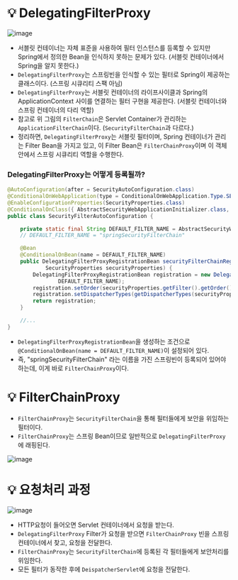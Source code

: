 # 💡 DelegatingFilterProxy
![image](https://github.com/shin-je-woo/TIL/assets/39439576/a5486f43-0bba-421c-b95b-5b438e3ce187)

- 서블릿 컨테이너는 자체 표준을 사용하여 필터 인스턴스를 등록할 수 있지만 Spring에서 정의한 Bean을 인식하지 못하는 문제가 있다. (서블릿 컨테이너에서 Spring을 알지 못한다.)
- `DelegatingFilterProxy`는 스프링빈을 인식할 수 있는 필터로 Spring이 제공하는 클래스이다. (스프링 시큐리티 스팩 아님)
- `DelegatingFilterProxy`는 서블릿 컨테이너의 라이프사이클과 Spring의 ApplicationContext 사이를 연결하는 필터 구현을 제공한다. (서블릿 컨테이너와 스프링 컨테이너의 다리 역할)
- 참고로 위 그림의 `FilterChain`은 Servlet Container가 관리하는 `ApplicationFilterChain`이다. (`SecurityFilterChain`과 다르다.)
- 정리하면, `DelegatingFilterProxy`는 서블릿 필터이며, Spring 컨테이너가 관리는 Filter Bean을 가지고 있고, 이 Filter Bean은 `FilterChainProxy`이며 이 객체안에서 스프링 시큐리티 역할을 수행한다.

### DelegatingFilterProxy는 어떻게 등록될까?
```java
@AutoConfiguration(after = SecurityAutoConfiguration.class)
@ConditionalOnWebApplication(type = ConditionalOnWebApplication.Type.SERVLET)
@EnableConfigurationProperties(SecurityProperties.class)
@ConditionalOnClass({ AbstractSecurityWebApplicationInitializer.class, SessionCreationPolicy.class })
public class SecurityFilterAutoConfiguration {

    private static final String DEFAULT_FILTER_NAME = AbstractSecurityWebApplicationInitializer.DEFAULT_FILTER_NAME;
    // DEFAULT_FILTER_NAME = "springSecurityFilterChain"

    @Bean
    @ConditionalOnBean(name = DEFAULT_FILTER_NAME)
    public DelegatingFilterProxyRegistrationBean securityFilterChainRegistration(
            SecurityProperties securityProperties) {
        DelegatingFilterProxyRegistrationBean registration = new DelegatingFilterProxyRegistrationBean(
                DEFAULT_FILTER_NAME);
        registration.setOrder(securityProperties.getFilter().getOrder());
        registration.setDispatcherTypes(getDispatcherTypes(securityProperties));
        return registration;
    }

    //...
}
```
- `DelegatingFilterProxyRegistrationBean`을 생성하는 조건으로 `@ConditionalOnBean(name = DEFAULT_FILTER_NAME)`이 설정되어 있다.
- 즉, "springSecurityFilterChain" 라는 이름을 가진 스프링빈이 등록되어 있어야 하는데, 이게 바로 `FilterChainProxy`이다.

# 💡 FilterChainProxy
- `FilterChainProxy`는 `SecurityFilterChain`을 통해 필터들에게 보안을 위임하는 필터이다.
- `FilterChainProxy`는 스프링 Bean이므로 일반적으로 `DelegatingFilterProxy`에 래핑된다.

![image](https://github.com/shin-je-woo/TIL/assets/39439576/1df44130-0358-4b08-b6fe-ebe417436941)

# 💡 요청처리 과정
![image](https://github.com/shin-je-woo/TIL/assets/39439576/ade30b85-602c-4a8c-b435-b835b0ca8e1b)
- HTTP요청이 들어오면 Servlet 컨테이너에서 요청을 받는다.
- `DelegatingFilterProxy` Filter가 요청을 받으면 `FilterChainProxy` 빈을 스프링 컨테이너에서 찾고, 요청을 전달한다.
- `FilterChainProxy`는 `SecurityFilterChain`에 등록된 각 필터들에게 보안처리를 위임한다.
- 모든 필터가 동작한 후에 `DeispatcherServlet`에 요청을 전달한다.



